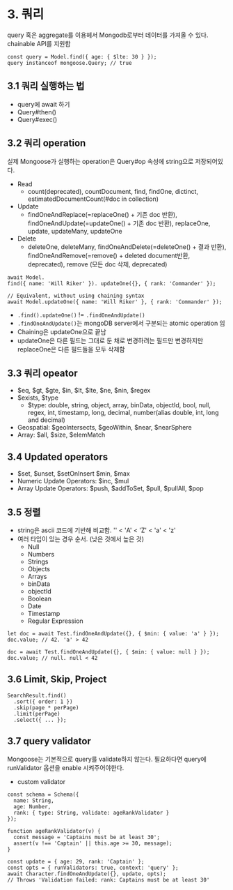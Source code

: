 # 3. 쿼리

query 혹은 aggregate를 이용헤서 Mongodb로부터 데이터를 가져올 수 있다. chainable API를 지원함

```
const query = Model.find({ age: { $lte: 30 } });
query instanceof mongoose.Query; // true
```

## 3.1 쿼리 실행하는 법

- query에 await 하기
- Query#then()
- Query#exec()

## 3.2 쿼리 operation
실제 Mongoose가 실행하는 operation은 Query#op 속성에 string으로 저장되어있다.

- Read
  - count(deprecated), countDocument, find, findOne, dictinct, estimatedDocumentCount(#doc in collection)
- Update
  - findOneAndReplace(=replaceOne() + 기존 doc 반환), findOneAndUpdate(=updateOne() + 기존 doc 반환), replaceOne, update, updateMany, updateOne
- Delete
  - deleteOne, deleteMany, findOneAndDelete(=deleteOne() + 결과 반환), findOneAndRemove(=remove() + deleted document반환, deprecated), remove (모든 doc 삭제, deprecated)

```
await Model.
find({ name: 'Will Riker' }). updateOne({}, { rank: 'Commander' });

// Equivalent, without using chaining syntax
await Model.updateOne({ name: 'Will Riker' }, { rank: 'Commander' });
```

- `.find().updateOne()` != `.findOneAndUpdate()`
- `.findOneAndUpdate()`는 mongoDB server에서 구분되는 atomic operation 임
- Chaining은 updateOne으로 끝남
- updateOne은 다른 필드는 그대로 둔 채로 변경하려는 필드만 변경하지만 replaceOne은 다른 필드들을 모두 삭제함

## 3.3 쿼리 opeator
- $eq, $gt, $gte, $in, $lt, $lte, $ne, $nin, $regex
- $exists, $type
  - $type: double, string, object, array, binData, objectId, bool, null, regex, int, timestamp, long, decimal, number(alias double, int, long and decimal)
- Geospatial: $geoIntersects, $geoWithin, $near, $nearSphere
- Array: $all, $size, $elemMatch

## 3.4 Updated operators
- $set, $unset, $setOnInsert $min, $max
- Numeric Update Operators: $inc, $mul
- Array Update Operators: $push, $addToSet, $pull, $pullAll, $pop

## 3.5 정렬
- string은 ascii 코드에 기반해 비교함. '' < 'A' < 'Z' < 'a' < 'z'
- 여러 타입이 있는 경우 순서. (낮은 것에서 높은 것)
  - Null
  - Numbers
  - Strings
  - Objects
  - Arrays
  - binData
  - objectId
  - Boolean
  - Date
  - Timestamp
  - Regular Expression
```
let doc = await Test.findOneAndUpdate({}, { $min: { value: 'a' } }); 
doc.value; // 42. 'a' > 42

doc = await Test.findOneAndUpdate({}, { $min: { value: null } }); 
doc.value; // null. null < 42
```

## 3.6 Limit, Skip, Project
```
SearchResult.find()
  .sort({ order: 1 })
  .skip(page * perPage)
  .limit(perPage)
  .select({ ... });
```

## 3.7 query validator
Mongoose는 기본적으로 query를 validate하지 않는다. 필요하다면 query에 runValidator 옵션을 enable 시켜주어야한다.

- custom validator
```
const schema = Schema({
  name: String,
  age: Number,
  rank: { type: String, validate: ageRankValidator }
});

function ageRankValidator(v) {
  const message = 'Captains must be at least 30';
  assert(v !== 'Captain' || this.age >= 30, message); 
}

const update = { age: 29, rank: 'Captain' };
const opts = { runValidators: true, context: 'query' };
await Character.findOneAndUpdate({}, update, opts);
// Throws 'Validation failed: rank: Captains must be at least 30'
```

